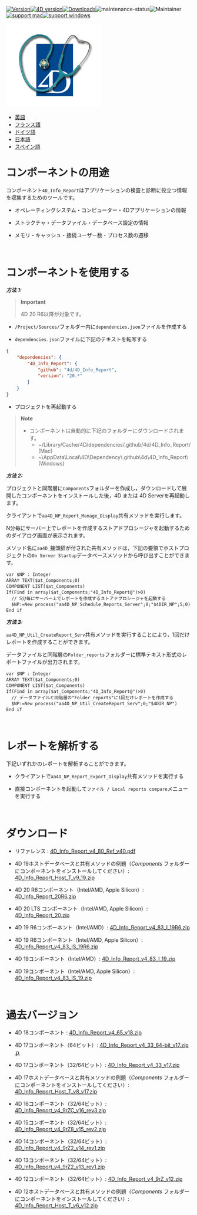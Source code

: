 [![Version](https://img.shields.io/endpoint?url=https://gist.githubusercontent.com/CGareau/dd2aa26e5b6c4152e80e7d3d09f2486a/raw/release_4dir.json)](https://github.com/4d/4D_Info_Report/releases/latest/)[![4D version](https://img.shields.io/endpoint?url=https://gist.githubusercontent.com/CGareau/dd2aa26e5b6c4152e80e7d3d09f2486a/raw/version_4dir.json)](<>)[![Downloads](https://img.shields.io/github/downloads/4d/4D_Info_Report/total.svg)](https://GitHub.com/4d/4D_Info_Report/releases/latest/)![maintenance-status](https://img.shields.io/badge/maintenance-actively--developed-brightgreen.svg)![Maintainer](https://img.shields.io/badge/maintainer-ThomasSchlumberger-blue)<br>[![support mac](https://img.shields.io/badge/macOS-000000.svg?style=flat-square&logo=apple&labelColor=000000&logoColor=white)](<>)[![support windows](https://img.shields.io/badge/windows-0078D6.svg?style=flat-square&logo=MODX&logoColor=white)](<>)

![info_report](https://raw.githubusercontent.com/4d/4D_Info_Report/main/images/4DIR.png)

-   [英語](README.md)
-   [フランス語](README.fr.md)
-   [ドイツ語](README.de.md)
-   [日本語](README.ja.md)
-   [スペイン語](README.es.md)

# コンポーネントの用途

コンポーネント`4D_Info_Report`はアプリケーションの検査と診断に役立つ情報を収集するためのツールです。

- オペレーティングシステム・コンピューター・4Dアプリケーションの情報

- ストラクチャ・データファイル・データベース設定の情報

- メモリ・キャッシュ・接続ユーザー数・プロセス数の遷移

<br>

# コンポーネントを使用する

**_方法 1:_**

> **Important**
>
> 4D 20 R6以降が対象です。

- `/Project/Sources/`フォルダー内に`dependencies.json`ファイルを作成する

- `dependencies.json`ファイルに下記のテキストを転写する

```json
{
	"dependencies": {
		"4D_Info_Report": {
			"github": "4d/4D_Info_Report",
			"version": "20.*"
		}
	}
}
```

- プロジェクトを再起動する

> **Note**
>
> -   コンポーネントは自動的に下記のフォルダーにダウンロードされます。
>     -   ~/Library/Cache/4D/dependencies/.github/4d/4D_Info_Report/ (Mac)
>     -   ~\AppData\Local\4D\Dependency\\.github\4d\4D_Info_Report\ (Windows)

**_方法 2:_**

プロジェクトと同階層に`Components`フォルダーを作成し，ダウンロードして展開したコンポーネントをインストールした後，4D または 4D Serverを再起動します。

クライアントで`aa4D_NP_Report_Manage_Display`共有メソッドを実行します。

N分毎にサーバー上でレポートを作成するストアドプロシージャを起動するためのダイアログ画面が表示されます。

メソッド名に`aa4D_`接頭辞が付された共有メソッドは，下記の要領でホストプロジェクトの`On Server Startup`データベースメソッドから呼び出すことができます。

```4d
var $NP : Integer
ARRAY TEXT($at_Components;0)
COMPONENT LIST($at_Components)
If(Find in array($at_Components;"4D_Info_Report@")>0)
  // 5分毎にサーバー上でレポートを作成するストアドプロシージャを起動する
  $NP:=New process("aa4D_NP_Schedule_Reports_Server";0;"$4DIR_NP";5;0)
End if
```

**_方法 3:_**

`aa4D_NP_Util_CreateReport_Serv`共有メソッドを実行することにより，1回だけレポートを作成することができます。

データファイルと同階層の`Folder_reports`フォルダーに標準テキスト形式のレポートファイルが出力されます。

```4d
var $NP : Integer
ARRAY TEXT($at_Components;0)
COMPONENT LIST($at_Components)
If(Find in array($at_Components;"4D_Info_Report@")>0)
  // データファイルと同階層の"Folder_reports"に1回だけレポートを作成する
  $NP:=New process("aa4D_NP_Util_CreateReport_Serv";0;"$4DIR_NP")
End if
```

<br>

# レポートを解析する

下記いずれかのレポートを解析することができます。

- クライアントで`aa4D_NP_Report_Export_Display`共有メソッドを実行する

- 直接コンポーネントを起動して`ファイル / Local reports compare`メニューを実行する

<br>

# ダウンロード

- リファレンス : [4D_Info_Report_v4_80_Ref_v40.pdf](https://github.com/4d/4D_Info_Report/releases/download/archives/4D_Info_Report_v4_80_Ref_v40.pdf)

- 4D 19ホストデータベースと共有メソッドの例題（*Components* フォルダーにコンポーネントをインストールしてください）: [4D_Info_Report_Host_T_v9_19.zip](https://github.com/4d/4D_Info_Report/releases/download/archives/4D_Info_Report_Host_T_v9_19.zip)

- 4D 20 R6コンポーネント（Intel/AMD, Apple Silicon）: [4D_Info_Report_20R6.zip](https://github.com/4d/4D_Info_Report/releases/latest/)

- 4D 20 LTS コンポーネント（Intel/AMD, Apple Silicon）: [4D_Info_Report_20.zip](https://github.com/4d/4D_Info_Report/releases/latest/)

- 4D 19 R6コンポーネント（Intel/AMD）: [4D_Info_Report_v4_83_I_19R6.zip](https://github.com/4d/4D_Info_Report/releases/download/archives/4D_Info_Report_v4_83_I_19R6.zip)

- 4D 19 R6コンポーネント（Intel/AMD, Apple Silicon）: [4D_Info_Report_v4_83_IS_19R6.zip](https://github.com/4d/4D_Info_Report/releases/download/archives/4D_Info_Report_v4_83_IS_19R6.zip)

- 4D 19コンポーネント（Intel/AMD）: [4D_Info_Report_v4_83_I_19.zip](https://github.com/4d/4D_Info_Report/releases/download/archives/4D_Info_Report_v4_83_I_19.zip)

- 4D 19コンポーネント（Intel/AMD, Apple Silicon）: [4D_Info_Report_v4_83_IS_19.zip](https://github.com/4d/4D_Info_Report/releases/download/archives/4D_Info_Report_v4_83_IS_19.zip)

<br>

# 過去バージョン

- 4D 18コンポーネント : [4D_Info_Report_v4_65_v18.zip](https://github.com/4d/4D_Info_Report/releases/download/archives/4D_Info_Report_v4_65_v18.zip)

- 4D 17コンポーネント（64ビット）: [4D_Info_Report_v4_33_64-bit_v17.zipｐ](https://github.com/4d/4D_Info_Report/releases/download/archives/4D_Info_Report_v4_33_64-bit_v17.zip)

- 4D 17コンポーネント（32/64ビット）: [4D_Info_Report_v4_33_v17.zip](https://github.com/4d/4D_Info_Report/releases/download/archives/4D_Info_Report_v4_33_v17.zip)

- 4D 17ホストデータベースと共有メソッドの例題（*Components* フォルダーにコンポーネントをインストールしてください）: [4D_Info_Report_Host_T_v8_v17.zip](https://github.com/4d/4D_Info_Report/releases/download/archives/4D_Info_Report_Host_T_v8_v17.zip)

- 4D 16コンポーネント（32/64ビット）: [4D_Info_Report_v4_9rZC_v16_rev3.zip](https://github.com/4d/4D_Info_Report/releases/download/archives/4D_Info_Report_v4_9rZC_v16_rev3.zip)

- 4D 15コンポーネント（32/64ビット）: [4D_Info_Report_v4_9rZ8_v15_rev2.zip](https://github.com/4d/4D_Info_Report/releases/download/archives/4D_Info_Report_v4_9rZ8_v15_rev2.zip)

- 4D 14コンポーネント（32/64ビット）: [4D_Info_Report_v4_9rZ2_v14_rev1.zip](https://github.com/4d/4D_Info_Report/releases/download/archives/4D_Info_Report_v4_9rZ2_v14_rev1.zip)

- 4D 13コンポーネント（32/64ビット）: [4D_Info_Report_v4_9rZ2_v13_rev1.zip](https://github.com/4d/4D_Info_Report/releases/download/archives/4D_Info_Report_v4_9rZ2_v13_rev1.zip)

- 4D 12コンポーネント（32/64ビット）: [4D_Info_Report_v4_9rZ_v12.zip](https://github.com/4d/4D_Info_Report/releases/download/archives/4D_Info_Report_v4_9rZ_v12.zip)

- 4D 12ホストデータベースと共有メソッドの例題（*Components* フォルダーにコンポーネントをインストールしてください）: [4D_Info_Report_Host_T_v6_v12.zip](https://github.com/4d/4D_Info_Report/releases/download/archives/4D_Info_Report_Host_T_v6_v12.zip)
